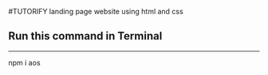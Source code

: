 #TUTORIFY landing page website using html and css

<!-- *** -->

Run this command in Terminal
--------------------------------------------------------
---
npm i aos


